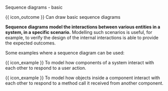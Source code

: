 <span id="title">Sequence diagrams - basic</span>

<span id="prereqs"></span>

<span id="outcomes">{{ icon_outcome }} Can draw basic sequence diagrams</span>

<div id="body">

**Sequence diagrams model the interactions between various entities in a system, in a specific scenario.** Modelling such scenarios is useful, for example, to verify the design of the internal interactions is able to provide the expected outcomes.

<box>

Some examples where a sequence diagram can be used:

{{ icon_example }} To model how components of a system interact with each other to respond to a user action.

{{ icon_example }} To model how objects inside a component interact with each other to respond to a method call it received from another component.
</box>

<panel type="seamless" src="../../../uml/sequenceDiagrams/introduction/unit-inElsewhere-asFlat.md#main" boilerplate header="{{ icon_prereq }} UML {{ icon_embedding }} Sequence Diagrams → Introduction" alt="{{ icon_prereq }} UML/SequenceDiagrams" />

<panel type="seamless" src="../../../uml/sequenceDiagrams/basic/unit-inElsewhere-asFlat.md#main" boilerplate header="{{ icon_prereq }} UML {{ icon_embedding }} Sequence Diagrams → Basic Notation" alt="{{ icon_prereq }} UML/SD/Basic" />

<panel type="seamless" src="../../../uml/sequenceDiagrams/loops/unit-inElsewhere-asFlat.md#main" boilerplate header="{{ icon_prereq }} UML {{ icon_embedding }} Sequence Diagrams → Loops" alt="{{ icon_prereq }} UML/SD/Loops" />
<panel type="seamless" src="../../../uml/sequenceDiagrams/objectCreation/unit-inElsewhere-asFlat.md#main" boilerplate header="{{ icon_prereq }} UML {{ icon_embedding }} Sequence Diagrams → Object Creation" alt="{{ icon_prereq }} UML/SD/Creation" />

<panel type="seamless" src="../../../uml/sequenceDiagrams/minimalNotation/unit-inElsewhere-asFlat.md#main" boilerplate header="{{ icon_prereq }} UML {{ icon_embedding }} Sequence Diagrams → Minimal Notation" alt="{{ icon_prereq }} UML/SD/Minimal" />


</div>

<div id="extras">
  <include src="exercisesPanel.md" boilerplate />
</div>
